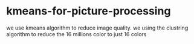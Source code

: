 # kmeans-for-picture-processing
we use kmeans algorithm to reduce image quality.
we using the clustring algorithm to reduce  the 16 millions color to just 16 colors
